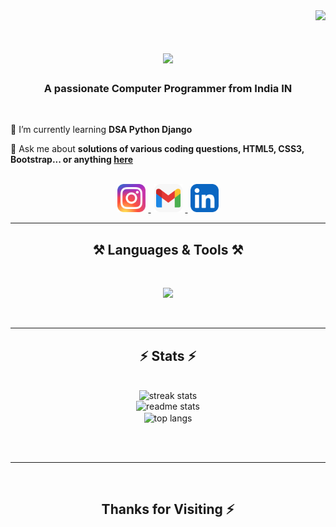 <div align="right">
<a href="https://visitorbadge.io/status?path=yashlade%2Fyashlade">
<img src="https://api.visitorbadge.io/api/visitors?path=yashlade%2Fyashlade&label=VISITOR&countColor=%230067b8" /></a>
</div>

<h1 align="center">
    <img src="https://readme-typing-svg.herokuapp.com/?font=Righteous&size=35&center=true&vCenter=true&width=500&height=70&duration=4000&lines=Hi+There!+👋;+I'm+Yash+Lade!;" />
</h1>

<h3 align="center">A passionate Computer Programmer from India IN</h3>

<br/>

<div align="left">
 
 🌱 I’m currently learning **DSA Python Django**

💬 Ask me about **solutions of various coding questions, HTML5, CSS3, Bootstrap... or anything [here](https://github.com/Yash-Lade/Yash-Lade)**

 </div>

<br/>

<div align="center" > 
    <a href="https://instagram.com/epic.yashh" target="blank">
        <img hspace="5" paddinh-right="5px" src="https://github.com/tandpfun/skill-icons/blob/main/icons/Instagram.svg" alt="epic.yashh" width="45" height="45" />
    </a> 
    <a href="mailto:yashlade20@gmail.com">
        <img hspace="5" src="https://github.com/tandpfun/skill-icons/blob/main/icons/Gmail-Light.svg" width="45" height="45"  />
  </a>
  <a href="https://www.linkedin.com/in/yashlade/" target="_blank">
    <img hspace="5" src="https://github.com/tandpfun/skill-icons/blob/main/icons/LinkedIn.svg" target="_blank" width="45" height="45"/>
  </a>
  
</div>

<hr/>

<h2 align="center">⚒️ Languages & Tools ⚒️</h2>
<br/>

<!-- <div align="center">
<a href="https://www.python.org" target="_blank"> <img src="https://raw.githubusercontent.com/devicons/devicon/master/icons/python/python-original.svg" alt="python" width="50" height="50"/> </a> 
<a href="https://www.w3.org/html/" target="_blank"> <img src="https://raw.githubusercontent.com/devicons/devicon/master/icons/html5/html5-original.svg" alt="html5" width="50" height="50"/> </a> 
<a href="https://www.w3schools.com/css/" target="_blank"> <img src="https://raw.githubusercontent.com/devicons/devicon/master/icons/css3/css3-original.svg" alt="css3" width="50" height="50"/> </a> 
<a href="https://www.w3schools.com/cpp/" target="_blank"> <img src="https://raw.githubusercontent.com/devicons/devicon/master/icons/cplusplus/cplusplus-original.svg" alt="cplusplus" width="50" height="50"/> </a> 
<a href="https://tailwindcss.com/" target="_blank"> <img src="https://www.vectorlogo.zone/logos/tailwindcss/tailwindcss-icon.svg" alt="tailwind" width="50" height="50"/> </a> 
<a href="https://www.mysql.com/" target="_blank"> <img src="https://raw.githubusercontent.com/devicons/devicon/master/icons/mysql/mysql-original.svg" alt="mysql" width="50" height="50"/> </a> 
<a href=" target="_blank"> <img src="https://camo.githubusercontent.com/e4890263321b363210477b81ff50852147f0298689c0b4d2b5d1e410c2fad97f/68747470733a2f2f6564656e742e6769746875622e696f2f537570657254696e7949636f6e732f696d616765732f7376672f646a616e676f70726f6a6563742e737667" width="50" height="50"/> </a>
</div> -->

<p align="center">
  <a href="https://github.com/Yash-lade">
    <img src="https://skillicons.dev/icons?i=git,github,c,cpp,python,django,vscode,html,css,tailwind,bootstrap,mysql,latex" />
  </a>
</p>
<br/>

<hr/>

<h2 align="center">⚡ Stats ⚡</h2>
<br>

<div align=center>
  <img width=390 src="https://github-readme-stats.vercel.app/api?username=Yash-Lade&theme=slateorange&show_icons=true&hide_border=true&count_private=true" alt="streak stats"/>
  <br/>
  <img width=390 src="https://github-readme-stats.vercel.app/api/top-langs/?username=Yash-Lade&theme=dark&show_icons=true&hide_border=true&layout=compact" alt="readme stats" />
  <br/>
  <img width=390 align="center" src="https://github-readme-streak-stats.herokuapp.com/?user=Yash-Lade&theme=dark&hide_border=true" alt="top langs" />
</div>

<br/><br/>

<hr/>
<br/>

<div align="center">
<h2>Thanks for Visiting ⚡</h2>
</div>

